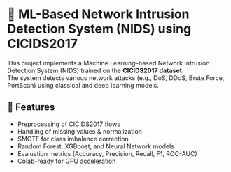 # 🚀 ML-Based Network Intrusion Detection System (NIDS) using CICIDS2017

This project implements a Machine Learning–based Network Intrusion Detection System (NIDS) trained on the **CICIDS2017 dataset**.  
The system detects various network attacks (e.g., DoS, DDoS, Brute Force, PortScan) using classical and deep learning models.

## 🧠 Features
- Preprocessing of CICIDS2017 flows
- Handling of missing values & normalization
- SMOTE for class imbalance correction
- Random Forest, XGBoost, and Neural Network models
- Evaluation metrics (Accuracy, Precision, Recall, F1, ROC-AUC)
- Colab-ready for GPU acceleration